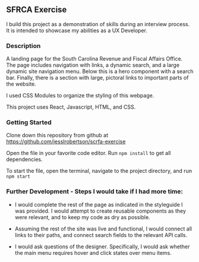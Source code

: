 ## SFRCA Exercise

I build this project as a demonstration of skills during an interview process. It is intended to showcase my abilities as a UX Developer.

### Description

A landing page for the South Carolina Revenue and Fiscal Affairs Office. The page includes navigation with links, a dynamic search, and a large dynamic site navigation menu. Below this is a hero component with a search bar. Finally, there is a section with large, pictoral links to important parts of the website. 

I used CSS Modules to organize the styling of this webpage.

This project uses React, Javascript, HTML, and CSS.

### Getting Started

Clone down this repository from github at https://github.com/jesslrobertson/scrfa-exercise

Open the file in your favorite code editor. Run ```npm install``` to get all dependencies.

To start the file, open the terminal, navigate to the project directory, and run ```npm start```


### Further Development - Steps I would take if I had more time:

* I would complete the rest of the page as indicated in the styleguide I was provided. I would attempt to create reusable components as they were relevant, and to keep my code as dry as possible.

* Assuming the rest of the site was live and functional, I would connect all links to their paths, and connect search fields to the relevant API calls.

* I would ask questions of the designer. Specifically, I would ask whether the main menu requires hover and click states over menu items.
